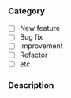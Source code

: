 ### Category
- [ ] New feature
- [ ] Bug fix
- [ ] Improvement
- [ ] Refactor
- [ ] etc

### Description